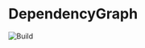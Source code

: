 # DependencyGraph
![Build](https://github.com/AlexBroitman/AnamSoft.DependencyGraph/workflows/ReleaseMaster/badge.svg)
